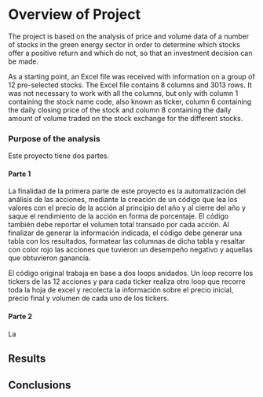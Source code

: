 # Overview of Project

The project is based on the analysis of price and volume data of a number of stocks in the green energy sector in order to determine which stocks offer a positive return and which do not, so that an investment decision can be made.

As a starting point, an Excel file was received with information on a group of 12 pre-selected stocks.  The Excel file contains 8 columns and 3013 rows.  It was not necessary to work with all the columns, but only with column 1 containing the stock name code, also known as ticker, column 6 containing the daily closing price of the stock and column 8 containing the daily amount of volume traded on the stock exchange for the different stocks.

### Purpose of the analysis

Este proyecto tiene dos partes.

#### Parte 1
La finalidad de la primera parte de este proyecto es la automatización del análisis de las acciones, mediante la creación de un código que lea los valores con el precio de la acción al principio del año y al cierre del año y saque el rendimiento de la acción en forma de porcentaje.  El código también debe reportar el volumen total transado por cada acción.  Al finalizar de generar la información indicada, el código debe generar una tabla con los resultados, formatear las columnas de dicha tabla y resaltar con color rojo las acciones que tuvieron un desempeño negativo y aquellas que obtuvieron ganancia.

El código original trabaja en base a dos loops anidados.  Un loop recorre los tickers de las 12 acciones y para cada ticker realiza otro loop que recorre toda la hoja de excel y recolecta la información sobre el precio inicial, precio final y volumen de cada uno de los tickers.

#### Parte 2
La 




## Results

## Conclusions



